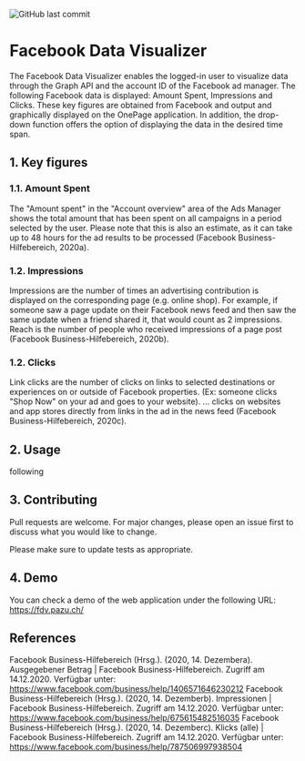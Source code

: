 ![GitHub last commit](https://img.shields.io/github/last-commit/amirzubi/wordpress-code-snippets?color=00ae99)

# Facebook Data Visualizer

The Facebook Data Visualizer enables the logged-in user to visualize data through the Graph API and the account ID of the Facebook ad manager. The following Facebook data is displayed: Amount Spent, Impressions and Clicks. These key figures are obtained from Facebook and output and graphically displayed on the OnePage application. In addition, the drop-down function offers the option of displaying the data in the desired time span.

## 1. Key figures

### 1.1. Amount Spent

The "Amount spent" in the "Account overview" area of ​​the Ads Manager shows the total amount that has been spent on all campaigns in a period selected by the user. Please note that this is also an estimate, as it can take up to 48 hours for the ad results to be processed (Facebook Business-Hilfebereich, 2020a).

### 1.2. Impressions

Impressions are the number of times an advertising contribution is displayed on the corresponding page (e.g. online shop). For example, if someone saw a page update on their Facebook news feed and then saw the same update when a friend shared it, that would count as 2 impressions. Reach is the number of people who received impressions of a page post (Facebook Business-Hilfebereich, 2020b).

### 1.2. Clicks

Link clicks are the number of clicks on links to selected destinations or experiences on or outside of Facebook properties. (Ex: someone clicks "Shop Now" on your ad and goes to your website). ... clicks on websites and app stores directly from links in the ad in the news feed (Facebook Business-Hilfebereich, 2020c).

## 2. Usage

following

## 3. Contributing

Pull requests are welcome. For major changes, please open an issue first to discuss what you would like to change.

Please make sure to update tests as appropriate.

## 4. Demo

You can check a demo of the web application under the following URL: https://fdv.pazu.ch/

## References

Facebook Business-Hilfebereich (Hrsg.). (2020, 14. Dezembera). Ausgegebener Betrag | Facebook Business-Hilfebereich. Zugriff am 14.12.2020. Verfügbar unter: https://www.facebook.com/business/help/1406571646230212
Facebook Business-Hilfebereich (Hrsg.). (2020, 14. Dezemberb). Impressionen | Facebook Business-Hilfebereich. Zugriff am 14.12.2020. Verfügbar unter: https://www.facebook.com/business/help/675615482516035
Facebook Business-Hilfebereich (Hrsg.). (2020, 14. Dezemberc). Klicks (alle) | Facebook Business-Hilfebereich. Zugriff am 14.12.2020. Verfügbar unter: https://www.facebook.com/business/help/787506997938504
